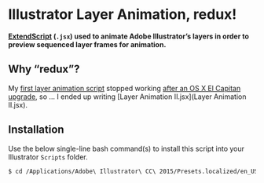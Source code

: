 # Illustrator Layer Animation, redux!

**[ExtendScript](http://en.wikipedia.org/wiki/ExtendScript) (`.jsx`) used to animate Adobe Illustrator’s layers in order to preview sequenced layer frames for animation.**

## Why “redux”?

My [first layer animation script](https://github.com/pixelfoot/illy-anim) stopped working [after an OS X El Capitan upgrade](https://forums.adobe.com/message/8206533), so … I ended up writing [Layer Animation II.jsx](Layer Animation II.jsx).

## Installation

Use the below single-line bash command(s) to install this script into your Illustrator `Scripts` folder.

```bash
$ cd /Applications/Adobe\ Illustrator\ CC\ 2015/Presets.localized/en_US/Scripts && mkdir -p @mhulse && cd @mhulse && curl -#L https://github.com/mhulse/illy-anim-redux/tarball/master | tar -xzv --strip-components 1 --include=*/Layer\ Animation\ II\.jsx --exclude=*/**/*
```
